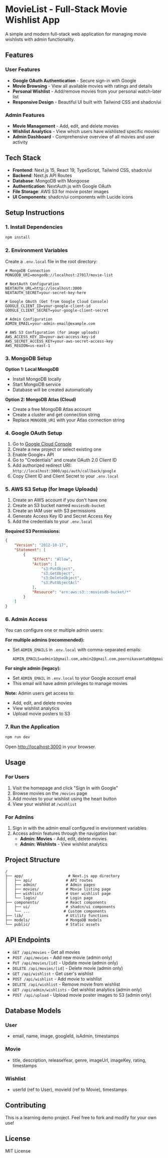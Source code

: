 # MovieList - Full-Stack Movie Wishlist App

A simple and modern full-stack web application for managing movie wishlists with admin functionality.

## Features

### User Features
- **Google OAuth Authentication** - Secure sign-in with Google
- **Movie Browsing** - View all available movies with ratings and details
- **Personal Wishlist** - Add/remove movies from your personal watch-later list
- **Responsive Design** - Beautiful UI built with Tailwind CSS and shadcn/ui

### Admin Features
- **Movie Management** - Add, edit, and delete movies
- **Wishlist Analytics** - View which users have wishlisted specific movies
- **Admin Dashboard** - Comprehensive overview of all movies and user activity

## Tech Stack

- **Frontend**: Next.js 15, React 19, TypeScript, Tailwind CSS, shadcn/ui
- **Backend**: Next.js API Routes
- **Database**: MongoDB with Mongoose
- **Authentication**: NextAuth.js with Google OAuth
- **File Storage**: AWS S3 for movie poster images
- **UI Components**: shadcn/ui components with Lucide icons

## Setup Instructions

### 1. Install Dependencies

```bash
npm install
```

### 2. Environment Variables

Create a `.env.local` file in the root directory:

```env
# MongoDB Connection
MONGODB_URI=mongodb://localhost:27017/movie-list

# NextAuth Configuration
NEXTAUTH_URL=http://localhost:3000
NEXTAUTH_SECRET=your-secret-key-here

# Google OAuth (Get from Google Cloud Console)
GOOGLE_CLIENT_ID=your-google-client-id
GOOGLE_CLIENT_SECRET=your-google-client-secret

# Admin Configuration
ADMIN_EMAIL=your-admin-email@example.com

# AWS S3 Configuration (for image uploads)
AWS_ACCESS_KEY_ID=your-aws-access-key-id
AWS_SECRET_ACCESS_KEY=your-aws-secret-access-key
AWS_REGION=us-east-1
```

### 3. MongoDB Setup

**Option 1: Local MongoDB**
- Install MongoDB locally
- Start MongoDB service
- Database will be created automatically

**Option 2: MongoDB Atlas (Cloud)**
- Create a free MongoDB Atlas account
- Create a cluster and get connection string
- Replace `MONGODB_URI` with your Atlas connection string

### 4. Google OAuth Setup

1. Go to [Google Cloud Console](https://console.cloud.google.com/)
2. Create a new project or select existing one
3. Enable Google+ API
4. Go to "Credentials" and create OAuth 2.0 Client ID
5. Add authorized redirect URI: `http://localhost:3000/api/auth/callback/google`
6. Copy Client ID and Client Secret to your `.env.local`

### 5. AWS S3 Setup (for Image Uploads)

1. Create an AWS account if you don't have one
2. Create an S3 bucket named `moviesdb-bucket`
3. Create an IAM user with S3 permissions
4. Generate Access Key ID and Secret Access Key
5. Add the credentials to your `.env.local`

**Required S3 Permissions:**
```json
{
    "Version": "2012-10-17",
    "Statement": [
        {
            "Effect": "Allow",
            "Action": [
                "s3:PutObject",
                "s3:GetObject",
                "s3:DeleteObject",
                "s3:PutObjectAcl"
            ],
            "Resource": "arn:aws:s3:::moviesdb-bucket/*"
        }
    ]
}
```

### 6. Admin Access

You can configure one or multiple admin users:

**For multiple admins (recommended):**
- Set `ADMIN_EMAILS` in `.env.local` with comma-separated emails:
  ```
  ADMIN_EMAILS=admin1@gmail.com,admin2@gmail.com,poornikavanta06@gmail.com,sudeepthi924@gmail.com
  ```

**For single admin (legacy):**
- Set `ADMIN_EMAIL` in `.env.local` to your Google account email
- This email will have admin privileges to manage movies

**Note:** Admin users get access to:
- Add, edit, and delete movies
- View wishlist analytics
- Upload movie posters to S3

### 7. Run the Application

```bash
npm run dev
```

Open [http://localhost:3000](http://localhost:3000) in your browser.

## Usage

### For Users
1. Visit the homepage and click "Sign In with Google"
2. Browse movies on the `/movies` page
3. Add movies to your wishlist using the heart button
4. View your wishlist at `/wishlist`

### For Admins
1. Sign in with the admin email configured in environment variables
2. Access admin features through the navigation bar:
   - **Admin: Movies** - Add, edit, delete movies
   - **Admin: Wishlists** - View wishlist analytics

## Project Structure

```
/
├── app/                    # Next.js app directory
│   ├── api/               # API routes
│   ├── admin/             # Admin pages
│   ├── movies/            # Movie listing page
│   ├── wishlist/          # User wishlist page
│   └── login/             # Login page
├── components/            # React components
│   ├── ui/                # shadcn/ui components
│   └── ...               # Custom components
├── lib/                   # Utility functions
├── models/                # MongoDB models
└── public/                # Static assets
```

## API Endpoints

- `GET /api/movies` - Get all movies
- `POST /api/movies` - Add new movie (admin only)
- `PUT /api/movies/[id]` - Update movie (admin only)
- `DELETE /api/movies/[id]` - Delete movie (admin only)
- `GET /api/wishlist` - Get user's wishlist
- `POST /api/wishlist` - Add movie to wishlist
- `DELETE /api/wishlist` - Remove movie from wishlist
- `GET /api/admin/wishlists` - Get wishlist analytics (admin only)
- `POST /api/upload` - Upload movie poster images to S3 (admin only)

## Database Models

### User
- email, name, image, googleId, isAdmin, timestamps

### Movie
- title, description, releaseYear, genre, imageUrl, imageKey, rating, timestamps

### Wishlist
- userId (ref to User), movieId (ref to Movie), timestamps

## Contributing

This is a learning demo project. Feel free to fork and modify for your own use!

## License

MIT License